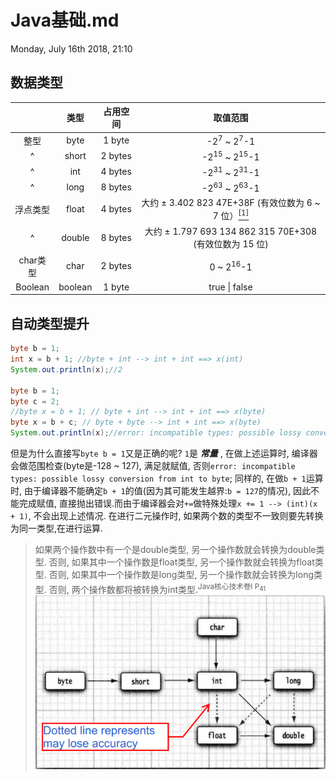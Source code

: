 # Java基础.md
Monday, July 16th 2018, 21:10

## 数据类型
| &nbsp; | 类型 | 占用空间 | 取值范围 |
| :---: | :---: | :---: | :---: |
| 整型 | byte | 1 byte | -2<sup>7</sup> ~ 2<sup>7</sup>-1 |
| ^ | short | 2 bytes | -2<sup>15</sup> ~ 2<sup>15</sup>-1 |
| ^ | int | 4 bytes | -2<sup>31</sup> ~ 2<sup>31</sup>-1 |
| ^ | long | 8 bytes | -2<sup>63</sup> ~ 2<sup>63</sup>-1 |
| 浮点类型 | float | 4 bytes | 大约 ± 3.402 823 47E+38F (有效位数为 6 ~ 7 位）[<sup>[1]</sup>](https://blog.csdn.net/a327369238/article/details/52354811) |
| ^ | double | 8 bytes | 大约 ± 1.797 693 134 862 315 70E+308 (有效位数为 15 位) |
| char类型 | char | 2 bytes | 0 ~ 2<sup>16</sup>-1 |
| Boolean | boolean | 1 byte | true \| false |

## 自动类型提升
```java {.line-numbers}
byte b = 1;
int x = b + 1; //byte + int --> int + int ==> x(int)
System.out.println(x);//2

byte b = 1;
byte c = 2;
//byte x = b + 1; // byte + int --> int + int ==> x(byte)
byte x = b + c; // byte + byte --> int + int ==> x(byte)
System.out.println(x);//error: incompatible types: possible lossy conversion from int to byte
```
但是为什么直接写`byte b = 1`又是正确的呢?
`1`是 **_常量_** , 在做上述运算时, 编译器会做范围检查(byte是-128 ~ 127), 满足就赋值, 否则`error: incompatible types: possible lossy conversion from int to byte`; 同样的, 在做`b + 1`运算时, 由于编译器不能确定`b + 1`的值(因为其可能发生越界:`b = 127`的情况), 因此不能完成赋值, 直接抛出错误.而由于编译器会对`+=`做特殊处理`x += 1 --> (int)(x + 1)`, 不会出现上述情况.
在进行二元操作时, 如果两个数的类型不一致则要先转换为同一类型,在进行运算.
> 如果两个操作数中有一个是double类型, 另一个操作数就会转换为double类型.
> 否则, 如果其中一个操作数是float类型, 另一个操作数就会转换为float类型.
> 否则, 如果其中一个操作数是long类型, 另一个操作数就会转换为long类型.
> 否则, 两个操作数都将被转换为int类型.<sup>Java核心技术卷I P<sub>41</sub></sup>
![数值合法转换](assets/数值合法转换.png "数值合法转换")
